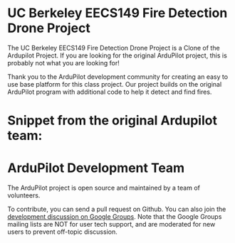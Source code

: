 # UC Berkeley EECS149 Fire Detection Drone Project

The UC Berkeley EECS149 Fire Detection Drone Project is a Clone of the Ardupilot Project. If you are looking for the original ArduPilot project, this is probably not what you are looking for! 

Thank you to the ArduPilot development community for creating an easy to use base platform for this class project. Our project builds on the original ArduPilot program with additional code to help it detect and find fires.

# Snippet from the original Ardupilot team:
#
# ArduPilot Development Team

The ArduPilot project is open source and maintained by a team of volunteers.

To contribute, you can send a pull request on Github. You can also
join the [development discussion on Google
Groups](https://groups.google.com/forum/?fromgroups#!forum/drones-discuss). Note
that the Google Groups mailing lists are NOT for user tech support,
and are moderated for new users to prevent off-topic discussion.
